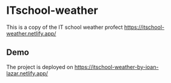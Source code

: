 # ITschool-weather

This is a copy of the IT school weather profect https://itschool-weather.netlify.app/

## Demo
The project is deployed on https://itschool-weather-by-ioan-lazar.netlify.app/

